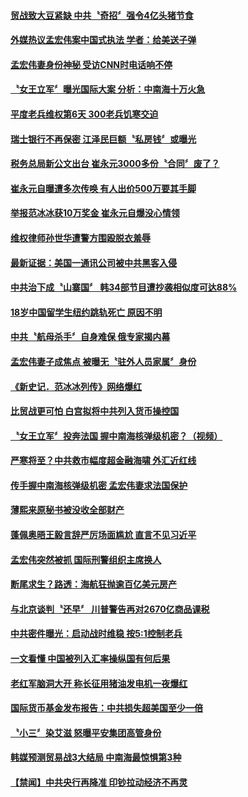 #### [贸战致大豆紧缺 中共〝奇招〞强令4亿头猪节食](../pages/news204/a1394843.md?t=10102132) 

#### [外媒热议孟宏伟案中国式执法 学者：给美送子弹](../pages/news204/a1394842.md?t=10102132) 

#### [孟宏伟妻身份神秘 受访CNN时电话响不停](../pages/news204/a1394833.md?t=10102132) 

#### [〝女王立军〞曝光国际大案 分析：中南海十万火急](../pages/news204/a1394794.md?t=10102132) 


#### [平度老兵维权第6天 300老兵饥寒交迫](../pages/news204/a1394820.md?t=10102132) 

#### [瑞士银行不再保密 江泽民巨额〝私房钱〞或曝光](../pages/news204/a1394819.md?t=10102132) 

#### [税务总局新公文出台 崔永元3000多份〝合同〞废了？](../pages/news204/a1394821.md?t=10102132) 

#### [崔永元自曝遭多次传唤 有人出价500万要其手脚](../pages/news204/a1394807.md?t=10102132) 

#### [举报范冰冰获10万奖金 崔永元自爆没心情领](../pages/news204/a1394815.md?t=10102132) 

#### [维权律师孙世华遭警方围殴脱衣羞辱](../pages/news204/a1394818.md?t=10102132) 

#### [最新证据：美国一通讯公司被中共黑客入侵](../pages/news204/a1394825.md?t=10102132) 

#### [中共治下成〝山寨国〞 韩34部节目遭抄袭相似度可达88%](../pages/news204/a1394797.md?t=10102132) 

#### [18岁中国留学生纽约跳轨死亡 原因不明](../pages/news204/a1394804.md?t=10102132) 

#### [中共〝航母杀手〞自身难保  俄专家揭内幕](../pages/news204/a1394801.md?t=10102132) 

#### [孟宏伟妻子成焦点 被曝无〝驻外人员家属〞身份](../pages/news204/a1394799.md?t=10102132) 

#### [《新史记．范冰冰列传》网络爆红](../pages/news204/a1394793.md?t=10102132) 

#### [比贸战更可怕 白宫拟将中共列入货币操控国](../pages/news204/a1394648.md?t=10102132) 

#### [〝女王立军〞投奔法国 握中南海核弹级机密？（视频）](../pages/news204/a1394786.md?t=10102132) 

#### [严寒将至？中共救市幅度超金融海啸 外汇近红线](../pages/news204/a1394541.md?t=10102132) 

#### [传手握中南海核弹级机密 孟宏伟妻求法国保护](../pages/news204/a1394789.md?t=10102132) 

#### [薄熙来原秘书被没收全部财产](../pages/news204/a1394788.md?t=10102132) 

#### [蓬佩奥晤王毅言辞严厉场面尴尬 直言不见习近平](../pages/news204/a1394546.md?t=10102132) 

#### [孟宏伟突然被抓  国际刑警组织主席换人](../pages/news204/a1394784.md?t=10102132) 

#### [断尾求生？路透：海航狂抛逾百亿美元房产](../pages/news204/a1394752.md?t=10102132) 

#### [与北京谈判〝还早〞 川普警告再对2670亿商品课税](../pages/news204/a1394781.md?t=10102132) 

#### [中共密件曝光：启动战时维稳 按5:1控制老兵](../pages/news204/a1394773.md?t=10102132) 

#### [一文看懂 中国被列入汇率操纵国有何后果](../pages/news204/a1394716.md?t=10102132) 


#### [老红军脑洞大开  称长征用猪油发电机一夜爆红](../pages/news204/a1394712.md?t=10102132) 

#### [国际货币基金发布报告：中共损失超美国至少一倍](../pages/news204/a1394755.md?t=10102132) 

#### [〝小三〞染艾滋 怒曝平安集团高管身份](../pages/news204/a1394644.md?t=10102132) 

#### [韩媒预测贸易战3大结局 中南海最惊惧第3种](../pages/news204/a1394623.md?t=10102132) 


#### [【禁闻】中共央行再降准  印钞拉动经济不再灵](../pages/news204/a1394746.md?t=10102132) 

